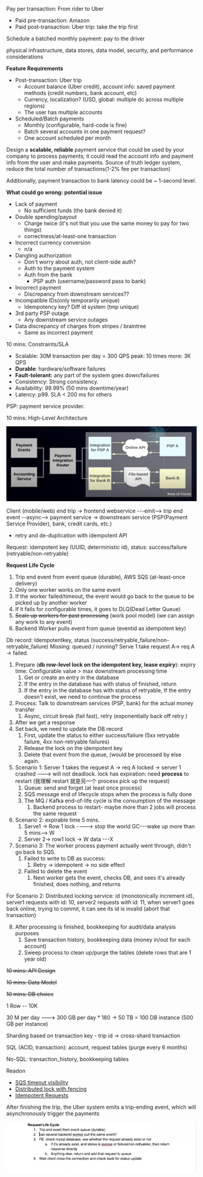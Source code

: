 Pay per transaction: From rider to Uber

- Paid pre-transaction: Amazon
- Paid post-transaction: Uber trip: take the trip first

Schedule a batched monthly payment: pay to the driver

physical infrastructure, data stores, data model, security, and performance considerations

**Feature Requirements**

- Post-transaction: Uber trip
  - Account balance (Uber credit), account info: saved payment methods (credit numbers, bank account, etc)
  - Currency, localization? (USD, global: multiple dc across multiple regions)
  - The user has multiple accounts
- Scheduled/Batch payments
  - Monthly (configurable, hard-code is fine)
  - Batch several accounts in one payment request?
  - One account scheduled per month

Design a **scalable, reliable** payment service that could be used by your company to process payments; it could read the account info and payment info from the user and make payments. Source of truth ledger system, reduce the total number of transactions(1-2% fee per transaction)

Additionally, payment transaction to bank latency could be ~ 1-second level.

**What could go wrong: potential issue**

- Lack of payment
  - No sufficient funds (the bank denied it)
- Double spending/payout
  - Charge twice (it's not that you use the same money to pay for two things)
  - correctness/at-least-one transaction
- Incorrect currency conversion
  - n/a
- Dangling authorization
  - Don't worry about auth, not client-side auth?
  - Auth to the payment system
  - Auth from the bank
    - PSP auth (username/password pass to bank)
- Incorrect payment
  - Discrepancy from downstream services??
- Incompatible IDs(only temporarily unique)
  - Idempotency key? Diff id system (tmp unique)
- 3rd party PSP outage
  - Any downstream service outages
- Data discrepancy of charges from stripes / braintree
  - Same as incorrect payment

10 mins: Constraints/SLA

- Scalable: 30M transaction per day = 300 QPS peak: 10 times more: 3K QPS
- **Durable**: hardware/software failures
- **Fault-tolerant:** any part of the system goes down/failures
- Consistency: Strong consistency.
- Availability: 99.99% (50 mins downtime/year)
- Latency: p99. SLA < 200 ms for others

PSP: payment service provider.

10 mins: High-Level Architecture

![Payment Grants Accounting Service Integration Online API for PSP A Payment Integration Router File-based Integration API for Bank B PSP A Bank B Area of Focu ](../../media/Payment^JTrade-Payment-Payment-image1.png)

Client (mobile/web) end trip -> frontend webservice ---emit--> trip end event --async--> payment service -> downstream service (PSP(Payment Service Provider), bank, credit cards, etc.)

- retry and de-duplication with idempotent API

Request: idempotent key (UUID, deterministic id), status: success/failure (retryable/non-retryable)

**Request Life Cycle**

1. Trip end event from event queue (durable), AWS SQS (at-least-once delivery)
2. Only one worker works on the same event
3. If the worker failed/timeout, the event would go back to the queue to be picked up by another worker
4. If it fails for configurable times, it goes to DLQ(Dead Letter Queue)
5. ~~Scale up workers for past processing~~ (work pool model) (we can assign any work to any event)
6. Backend Worker pulls event from queue (eventid as idempotent key)

Db record: Idempotentkey, status (success/retryable_failure/non-retryable_failure) Missing: queued / running? Serve 1 take request A-> req A → failed.

1. Prepare (**db row-level lock on the idempotent key, lease expiry**): expiry time: Configurable value > max downstream processing time
    1. Get or create an entry in the database
    2. If the entry in the database has with status of finished, return
    3. If the entry in the database has with status of retryable, If the entry doesn't exist, we need to continue the process
2. Process: Talk to downstream services (PSP, bank) for the actual money transfer
    1. Async, circuit break (fail fast), retry (exponentially back off retry )
3. After we get a response
4. Set back, we need to update the DB record
    1. First, update the status to either success/failure (5xx retryable failure, 4xx non-retryable failures)
    2. Release the lock on the idempotent key
    3. Delete that event from the queue, (would be processed by else again.
5. Scenario 1: Server 1 takes the request A -> req A locked → server 1 crashed ---> will not deadlock. lock has expiration: need **process** to restart (我理解 restart 就是另一个 process pick up the request)
    1. Queue: send and forget (at least once process)
    2. SQS message end of lifecycle stops when the process is fully done
    3. The MQ / Kafka end-of-life cycle is the consumption of the message
        1. Backend process to restart- maybe more than 2 jobs will process the same request
6. Scenario 2: expirable time 5 mins.
    1. Serve1 -> Row 1 lock ----> stop the world GC---wake up more than 5 mins--> W
    2. Server 2-> row1 lock -> W data ---X
7. Scenario 3: The worker process payment actually went through, didn't go back to SQS.
    1. Failed to write to DB as success:
        1. Retry -> idempotent -> no side effect
    2. Failed to delete the event
        1. Next worker gets the event, checks DB, and sees it's already finished, does nothing, and returns

For Scenario 2: Distributed locking service: id (monotonically increment id), server1 requests with id: 10, server2 requests with id: 11, when server1 goes back online, trying to commit, it can see its id is invalid (abort that transaction)

8. After processing is finished, bookkeeping for audit/data analysis purposes
    1. Save transaction history, bookkeeping data (money in/out for each account)
    2. Sweep process to clean up/purge the tables (delete rows that are 1 year old)


~~10 mins: API Design~~

~~10 mins: Data Model~~

~~10 mins: DB choice~~

1 Row -- 10K

30 M per day ---> 300 GB per day * 180 -> 50 TB = 100 DB instance (500 GB per instance)

Sharding based on transaction key - trip id → cross-shard transaction

SQL (ACID, transaction): account, request tables (purge every 6 months)

No-SQL: transaction_history, bookkeeping tables

Readon

- [SQS timeout visibility](https://docs.aws.amazon.com/AWSSimpleQueueService/latest/SQSDeveloperGuide/sqs-visibility-timeout.html)
- [Distributed lock with fencing](https://martin.kleppmann.com/2016/02/08/how-to-do-distributed-locking.html)
- [Idempotent Requests](https://stripe.com/docs/api/idempotent_requests)

After finishing the trip, the Uber system emits a trip-ending event, which will asynchronously trigger the payments

![Request Life Cycle 1. Trip end event from event queue (durable) 2. ban several backend pull the same event? 3. FE: check mysql database, see whether the request already exist or not a. If it's already exist, and status is or failure(non-retryable), then retum response directly b. Anything else, return and add that request to queue 4. Web client dose the connection and check back for status update ](../../media/Payment^JTrade-Payment-Payment-image2.png)



